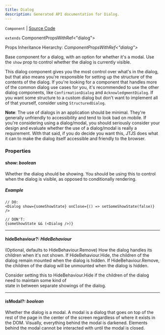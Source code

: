 ```yaml
---
title: Dialog
description: Generated API documentation for Dialog.
---
```


`Component` | [Source Code](https://github.com/mrCamelCode/jtjs-react/blob/0e141e63e22c212c71ce52ba40f0472cc9028516/lib/components/dialogs/Dialog.tsx#L53)

`extends` ComponentPropsWithRef<"dialog">

Props Inheritance Hierarchy: _ComponentPropsWithRef<"dialog">_

Base component for a dialog, with an option for whether it's a modal. Use the `show` prop to control whether the
dialog is currently visible.

This dialog component gives you the most control over what's in the dialog, but that also means you're responsible
for setting up the structure of the contents of the dialog. If you're looking for a component that handles more of
the common dialog use cases for you, it's recommended to use the other dialog components, like
`ConfirmationDialog` and `AcknowledgmentDialog`. If you want some structure to a custom dialog but don't want to
implement all of that yourself, consider using `StructuredDialog`.

**Note**: The use of dialogs in an application should be minimal. They're generally unfriendly to accessibility and tend
to look bad on mobile. If you're considering using a dialog/modal, you should seriously consider your design
and evaluate whether the use of a dialog/modal is really a requirement. With that said, if you do decide you want this,
JTJS does what it can to make the dialog itself accessible and friendly to the browser.

### Properties

#### show: _boolean_

Whether the dialog should be showing. You should be using this to control when the dialog
is visible, as opposed to conditionally rendering.

##### Example
```tsx
// DO:
<Dialog show={someShowState} onClose={() => setSomeShowState(false)} />

// DON'T:
{someShowState && (<Dialog />)}
```

---

#### hideBehaviour?: _HideBehaviour_

(Optional, defaults to HideBehaviour.Remove) How the dialog handles its children when it's not shown. If
HideBehaviour.Hide, the children of the dialog remain mounted when the dialog is hidden.
If HideBehaviour.Remove, the children of the dialog will be unmounted when the dialog is hidden.

Consider setting this to HideBehaviour.Hide if the children of the dialog need to maintain some kind of \
state in between separate showings of the dialog.

---

#### isModal?: _boolean_

Whether the dialog is a modal. A modal is a dialog that goes on top of the rest of the page in the center of the
screen regardless of where it exists in the DOM. Visually, everything behind the modal is darkened. Elements
behind the modal cannot be interacted with until the modal is closed.